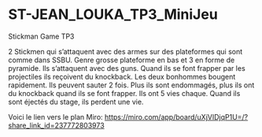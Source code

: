 # ST-JEAN_LOUKA_TP3_MiniJeu

Stickman Game TP3

2 Stickmen qui s’attaquent avec des armes sur des plateformes qui sont comme dans SSBU. Genre grosse plateforme en bas et 3 en forme de pyramide.
Ils s’attaquent avec des guns.
Quand ils se font frapper par les projectiles ils reçoivent du knockback.
Les deux bonhommes bougent rapidement.
Ils peuvent sauter 2 fois.
Plus ils sont endommagés, plus ils ont du knockback quand ils se font frapper.
Ils ont 5 vies chaque.
Quand ils sont éjectés du stage, ils perdent une vie.

Voici le lien vers le plan Miro:
https://miro.com/app/board/uXjVIDjqP1U=/?share_link_id=237772803973